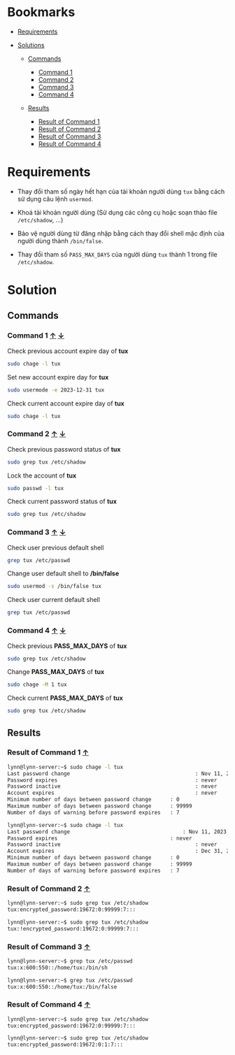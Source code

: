 <a name="bookmarks"/>

# Bookmarks

- [Requirements](#requirements)

- [Solutions](#solutions)

  - [Commands](#commands)
    - [Command 1](#command-1)
    - [Command 2](#command-2)
    - [Command 3](#command-3)
    - [Command 4](#command-4)

  - [Results](#results)
    - [Result of Command 1](#result-1)
    - [Result of Command 2](#result-2)
    - [Result of Command 3](#result-3)
    - [Result of Command 4](#result-4)

<a name="requirements"/>

# Requirements

- Thay đổi tham số ngày hết hạn của tài khoản người dùng
`tux` bằng cách sử dụng câu lệnh `usermod`.

- Khoá tài khoản người dùng (Sử dụng các công cụ
hoặc soạn thảo file `/etc/shadow`, ...)

- Bảo vệ người dùng từ đăng nhập bằng cách thay đổi shell
mặc định của người dùng thành `/bin/false`.

- Thay đổi tham số `PASS_MAX_DAYS` của người dùng `tux`
thành 1 trong file `/etc/shadow`.

<a name="solutions"/>

# Solution

<a name="commands"/>

## Commands

<a name="command-1"/>

### Command 1 [↑](#bookmarks) [↓](#result-1)

Check previous account expire day of **tux**

```sh
sudo chage -l tux
```

Set new account expire day for **tux**

```sh
sudo usermode -e 2023-12-31 tux
```

Check current account expire day of **tux**

```sh
sudo chage -l tux
```

<a name="command-2"/>

### Command 2 [↑](#bookmarks) [↓](#result-2)

Check previous password status of **tux**

```sh
sudo grep tux /etc/shadow
```

Lock the account of **tux**

```sh
sudo passwd -l tux
```

Check current password status of **tux**

```sh
sudo grep tux /etc/shadow
```

<a name="command-3"/>

### Command 3 [↑](#bookmarks) [↓](#result-3)

Check user previous default shell

```sh
grep tux /etc/passwd
```

Change user default shell to **/bin/false**

```sh
sudo usermod -s /bin/false tux
```

Check user current default shell

```sh
grep tux /etc/passwd
```

<a name="command-4"/>

### Command 4 [↑](#bookmarks) [↓](#result-4)

Check previous **PASS_MAX_DAYS** of **tux**

```sh
sudo grep tux /etc/shadow
```

Change **PASS_MAX_DAYS** of **tux**

```sh
sudo chage -M 1 tux
```

Check current **PASS_MAX_DAYS** of **tux**

```sh
sudo grep tux /etc/shadow
```

<a name="results"/>

## Results

<a name="result-1"/>

### Result of Command 1 [↑](#command-1)

```sh
lynn@lynn-server:~$ sudo chage -l tux
Last password change				                    	: Nov 11, 2023
Password expires					                        : never
Password inactive					                        : never
Account expires						                        : never
Minimum number of days between password change		: 0
Maximum number of days between password change		: 99999
Number of days of warning before password expires	: 7
```

```sh
lynn@lynn-server:~$ sudo chage -l tux
Last password change		                      		: Nov 11, 2023
Password expires	                                : never
Password inactive					                        : never
Account expires						                        : Dec 31, 2023
Minimum number of days between password change		: 0
Maximum number of days between password change		: 99999
Number of days of warning before password expires	: 7
```

<a name="result-2"/>

### Result of Command 2 [↑](#command-2)

```sh
lynn@lynn-server:~$ sudo grep tux /etc/shadow
tux:encrypted_password:19672:0:99999:7:::
```

```sh
lynn@lynn-server:~$ sudo grep tux /etc/shadow
tux:!encrypted_password:19672:0:99999:7:::
```

<a name="result-3"/>

### Result of Command 3 [↑](#command-3)

```sh
lynn@lynn-server:~$ grep tux /etc/passwd
tux:x:600:550::/home/tux:/bin/sh
```

```sh
lynn@lynn-server:~$ grep tux /etc/passwd
tux:x:600:550::/home/tux:/bin/false
```

<a name="result-4"/>

### Result of Command 4 [↑](#command-4)

```sh
lynn@lynn-server:~$ sudo grep tux /etc/shadow
tux:encrypted_password:19672:0:99999:7:::
```

```sh
lynn@lynn-server:~$ sudo grep tux /etc/shadow
tux:encrypted_password:19672:0:1:7:::
```
